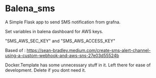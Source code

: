 # Balena_sms

A Simple Flask app to send SMS notification from grafna.

Set variables in balena dashboard for AWS keys.

"SMS_AWS_SEC_KEY" and "SMS_AWS_ACCESS_KEY"

Based of : https://sean-bradley.medium.com/create-sms-alert-channel-using-a-custom-webhook-and-aws-sns-27e03d55524b

Docker.Template has some unnecessary stuff in it. Left there for ease of development. Delete if you dont need it.
